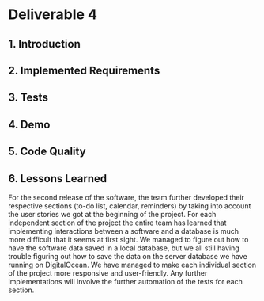 # Deliverable 4

## 1. Introduction

## 2. Implemented Requirements

## 3. Tests

## 4. Demo

## 5. Code Quality

## 6. Lessons Learned
For the second release of the software, the team further developed their respective sections (to-do list, calendar, reminders) by taking
into account the user stories we got at the beginning of the project. For each independent section of the project the entire team has
learned that implementing interactions between a software and a database is much more difficult that it seems at first sight. We managed
to figure out how to have the software data saved in a local database, but we all still having trouble figuring out how to save the data 
on the server database we have running on DigitalOcean. We have managed to make each individual section of the project more responsive and
user-friendly. Any further implementations will involve the further automation of the tests for each section. 
